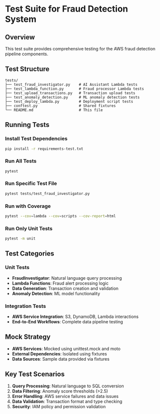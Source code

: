 # Test Suite for Fraud Detection System

## Overview
This test suite provides comprehensive testing for the AWS fraud detection pipeline components.

## Test Structure
```
tests/
├── test_fraud_investigator.py    # AI Assistant Lambda tests
├── test_lambda_function.py       # Fraud processor Lambda tests  
├── test_upload_transactions.py   # Transaction upload tests
├── test_anomaly_detection.py     # ML anomaly detection tests
├── test_deploy_lambda.py         # Deployment script tests
├── conftest.py                   # Shared fixtures
└── README.md                     # This file
```

## Running Tests

### Install Test Dependencies
```bash
pip install -r requirements-test.txt
```

### Run All Tests
```bash
pytest
```

### Run Specific Test File
```bash
pytest tests/test_fraud_investigator.py
```

### Run with Coverage
```bash
pytest --cov=lambda --cov=scripts --cov-report=html
```

### Run Only Unit Tests
```bash
pytest -m unit
```

## Test Categories

### Unit Tests
- **FraudInvestigator**: Natural language query processing
- **Lambda Functions**: Fraud alert processing logic
- **Data Generation**: Transaction creation and validation
- **Anomaly Detection**: ML model functionality

### Integration Tests
- **AWS Service Integration**: S3, DynamoDB, Lambda interactions
- **End-to-End Workflows**: Complete data pipeline testing

## Mock Strategy
- **AWS Services**: Mocked using unittest.mock and moto
- **External Dependencies**: Isolated using fixtures
- **Data Sources**: Sample data provided via fixtures

## Key Test Scenarios
1. **Query Processing**: Natural language to SQL conversion
2. **Data Filtering**: Anomaly score thresholds (>2.5)
3. **Error Handling**: AWS service failures and data issues
4. **Data Validation**: Transaction format and type checking
5. **Security**: IAM policy and permission validation